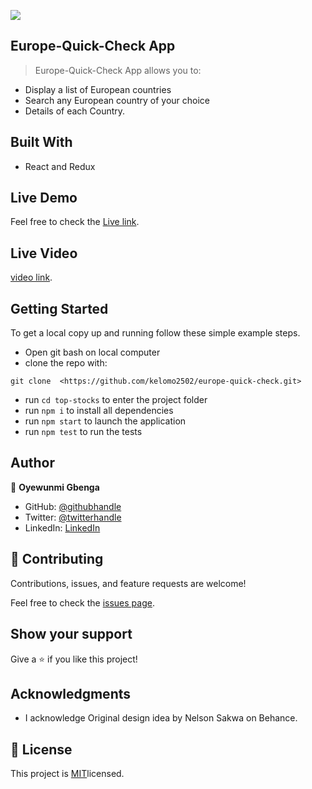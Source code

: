 ![](https://img.shields.io/badge/Microverse-blueviolet)

## Europe-Quick-Check App

> Europe-Quick-Check App  allows you to:

- Display a list of European countries
- Search any European country of your choice
- Details of each Country.


## Built With

- React and Redux

## Live Demo 
Feel free to check the [Live link](https://europe-quick-check.herokuapp.com/).

## Live Video
[video link](https://drive.google.com/file/d/1iAn6DcECNdvFErQ5Kc5n7IdQFC_kB393/view?usp=sharing).

## Getting Started

To get a local copy up and running follow these simple example steps.
- Open git bash on local computer
- clone the repo with: 
```
git clone  <https://github.com/kelomo2502/europe-quick-check.git>
```
- run ```cd top-stocks``` to enter the project folder
- run ```npm i``` to install all dependencies
- run ```npm start``` to launch the application
- run ```npm test``` to run the tests


## Author

👤 **Oyewunmi Gbenga**

- GitHub: [@githubhandle](https://github.com/kelomo2502)
- Twitter: [@twitterhandle](https://twitter.com/kelomoJs)
- LinkedIn: [LinkedIn](https://www.linkedin.com/in/oyewunmi-gbenga)

## 🤝 Contributing

Contributions, issues, and feature requests are welcome!

Feel free to check the [issues page](https://github.com/kelomo2502/europe-quick-check/issues).

## Show your support

Give a ⭐️ if you like this project!

## Acknowledgments

- I acknowledge Original design idea by Nelson Sakwa on Behance.

## 📝 License

This project is [MIT](https://creativecommons.org/licenses/by-nc/4.0/)licensed.
